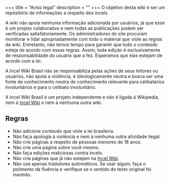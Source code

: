 +++
title = "Aviso legal"
description = ""
+++
O objetivo desta wiki é ser um repósitório de informações a respeito dos incels.

A wiki não apoia nenhuma informação adicionada por usuários, já que esse é um projeto colaborativo e nem todas as publicações podem ser verificadas satisfatoriamente. Os administradores do site procuram monitorar e lidar apropriadamente com todo o material que viole as regras da wiki. Entretanto, não temos tempo para garantir que todo o conteúdo esteja de acordo com essas regras. Assim, toda edição é exclusivamente de responsabilidade do usuário que a fez. Esperamos que elas estejam de acordo com a lei. 

A Incel Wiki Brasil não se responsabiliza pelas ações de seus leitores ou usuários, não apoia a violência, é ideologicamente neutra e busca ser uma fonte de conhecimento neutra de conhecimento relevante para celibatários involuntários e para o celibato involuntário.

A Incel Wiki Brasil é um projeto independente e não é ligada à Wikipedia, nem à [Incel Wiki](https://incels.wiki) e nem à nenhuma outra wiki.

## Regras
* Não adicione conteúdo que viole a lei brasileira.
* Não faça apologia à violência e nem à nenhuma outra atividade ilegal.
* Não crie páginas a respeito de pessoas menores de 18 anos.
* Não crie uma página sobre você mesmo.
* Não faça edições maliciosas contra incels.
* Não crie páginas que já não estejam na [Incel Wiki](https://incels.wiki).
* Não use apenas tradutores automáticos. Se usar algum, faça o polimento da fluência e verifique se o sentido do texto original foi mantido.
